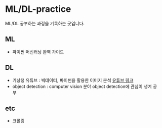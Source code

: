 # ML/DL-practice
ML/DL 공부하는 과정을 기록하는 곳입니다.  
  
## ML
- 파이썬 머신러닝 완벽 가이드  
  
  
## DL
- 기상청 유튜브 : 빅데이터, 파이썬을 활용한 이미지 분석 [유튜브 링크](https://www.youtube.com/watch?v=dEqnpulGt6k&list=PLOb64j4Ajftx8KUYB2YqfHzx-WmdtPAQ2&index=10)  
- object detection : computer vision 분야 object detection에 관심이 생겨 공부  

  
  
## etc
- 크롤링
